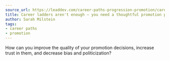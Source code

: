 ```yaml
---
source_url: https://leaddev.com/career-paths-progression-promotion/career-ladders-arent-enough-you-need-thoughtful-promotion
title: Career ladders aren't enough – you need a thoughtful promotion process, too
author: Sarah Milstein
tags:
- career paths
- promotion
---
```

How can you improve the quality of your promotion decisions, increase trust in them, and decrease bias and politicization?
